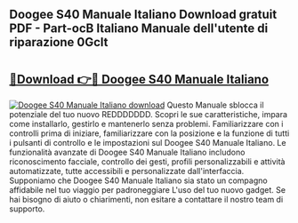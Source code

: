## Doogee S40 Manuale Italiano Download gratuit PDF - Part-ocB Italiano Manuale dell'utente di riparazione 0Gclt

# <h2><a href="http://dfden4.blite.top/?on=Doogee+S40+Manuale+Italiano">🔗Download 👉🔴 Doogee S40 Manuale Italiano</a></h2>

[![Doogee S40 Manuale Italiano download](https://i.imgur.com/lujVjoI.png)](http://dfden4.blite.top/?on=Doogee+S40+Manuale+Italiano)
Questo Manuale sblocca il potenziale del tuo nuovo REDDDDDDD. Scopri le sue caratteristiche, impara come installarlo, gestirlo e mantenerlo senza problemi. Familiarizzare con i controlli prima di iniziare, familiarizzare con la posizione e la funzione di tutti i pulsanti di controllo e le impostazioni sul Doogee S40 Manuale Italiano. Le funzionalità avanzate di Doogee S40 Manuale Italiano includono riconoscimento facciale, controllo dei gesti, profili personalizzabili e attività automatizzate, tutte accessibili e personalizzate dall'interfaccia. Supponiamo che Doogee S40 Manuale Italiano sia stato un compagno affidabile nel tuo viaggio per padroneggiare L'uso del tuo nuovo gadget. Se hai bisogno di aiuto o chiarimenti, non esitare a contattare il nostro team di supporto.
